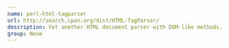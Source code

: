```yaml
---
name: perl-html-tagparser
url: http://search.cpan.org/dist/HTML-TagParser/
description: Yet another HTML document parser with DOM-like methods.
group: None
---
```

